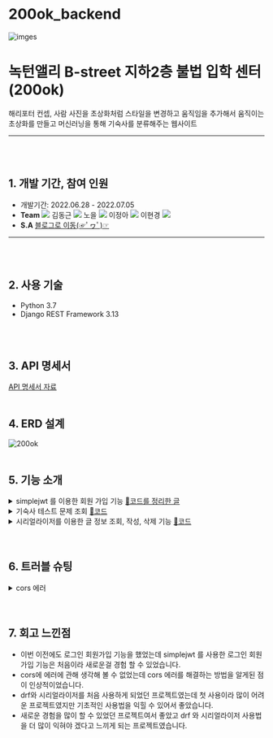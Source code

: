 # 200ok_backend
![imges](https://user-images.githubusercontent.com/104487608/185346903-65a8745b-da0f-4fb9-8d4f-a9603735332b.png)
# 녹턴앨리 B-street 지하2층 불법 입학 센터 (200ok)
해리포터 컨셉, 사람 사진을 초상화처럼 스타일을 변경하고 움직임을 추가해서 움직이는 초상화를 만들고 머신러닝을 통해 기숙사를 분류해주는 웹사이트
***
<br><br/>


## 1. 개발 기간, 참여 인원
* 개발기간: 2022.06.28 - 2022.07.05
* **Team** <a href="https://github.com/cmjcum"><img src="https://img.shields.io/badge/Github-000000?style=flat-square&logo=github&logoColor=white"/></a>
김동근 <a href="https://github.com/yinmsk"><img src="https://img.shields.io/badge/Github-000000?style=flat-square&logo=github&logoColor=white"/></a>
노을 <a href="https://github.com/minkkky"><img src="https://img.shields.io/badge/Github-000000?style=flat-square&logo=github&logoColor=white"/></a>
이정아 <a href="https://github.com/zeonga1102"><img src="https://img.shields.io/badge/Github-000000?style=flat-square&logo=github&logoColor=white"/></a>
이현경 <a href="https://github.com/LULULALA2"><img src="https://img.shields.io/badge/Github-000000?style=flat-square&logo=github&logoColor=white"/></a>
* **S.A** <a href="https://cold-charcoal.tistory.com/108">블로그로 이동(☞ﾟヮﾟ)☞</a>
***
<br><br/>


## 2. 사용 기술
* Python 3.7
* Django REST Framework 3.13
 
<br><br/>


## 3. API 명세서
<a href="https://typingmylife.notion.site/MakeMigrations-API-53526cc465344be98ab4e786e487414f">API 명세서 자료</a>
<br><br/>


## 4. ERD 설계
![200ok](https://user-images.githubusercontent.com/104487608/186652733-dd0af8a2-605f-446f-b993-51fb96388c0a.png)
<br><br/>


## 5. 기능 소개
<details>
  <summary>simplejwt 를 이용한 회원 가입 기능 <a href="https://ddongkim.tistory.com/73">📄코드를 정리한 글</a></summary>
  <div markdown="1">
 
* settings.py 의 INSTALLED_APPS 에서 rest_framework_simplejwt 를 추가해 주었다.
* REST_FRAMEWORK 의 DEFAULT_AUTHENTICATION_CLASSES 에 JWTAuthentication 을 추가해 주었다.
* SIMPLE_JWT 를 추가해 토큰의 유효 시간을 설정해 주었다.
  </div>
</details>

<details>
  <summary>기숙사 테스트 문제 조회 <a href="https://github.com/zeonga1102/200ok_backend/blob/master/dormitory/views.py#L21">📄코드</a></summary>
  <div markdown="1">
 
![기숙사 문제](https://user-images.githubusercontent.com/104487608/188050990-005d0b6f-75bb-4353-9216-7b72a4ca66c8.png)
* 기숙사 배정을 위한 테스트 문제들을 조회합니다.
  </div>
</details>

<details>
  <summary>시리얼라이저를 이용한 글 정보 조회, 작성, 삭제 기능 <a href="https://github.com/cmjcum/200ok_backend/blob/c0a96c816e61f9f074ac612a522d1fa9775928cf/lounge/views.py#L13">📄코드</a></summary>
  <div markdown="1">
 
*  시리얼라이저를 통해 라운지 페이지 띄우기, 게시글 작성 및 삭제 기능을 사용합니다.
  </div>
</details>
<br><br/>


## 6. 트러블 슈팅
<details>
  <summary>cors 에러</summary>
  <div markdown="1">
 
* 프론트의 주소와 백엔드의 주소가 달라 cors 에러가 발생했다
* 공식 문서를 참조해서 해결 할 수 있었는데 문서 설명에 따라 settings.py 의 INSTALLED_APPS, MIDDLEWARE,  CORS_ALLOWED_ORGINS 설정을 통해 해결 할 수 있었다.
* INSTALLED_APPS 에 cors-headers 를 추가하였다.
* MIDDLEWARE 에 CorsMiddleware 를 추가하였다.
* CORS_ALLOWED_ORGINS 를 추가해서, 포트를 열어주었다.
  </div>
</details>
<br><br/>


## 7. 회고 느낀점
* 이번 이전에도 로그인 회원가입 기능을 했었는데 simplejwt 를 사용한 로그인 회원가입 기능은 처음이라 새로운걸 경험 할 수 있었습니다.
* cors에 에러에 관해 생각해 볼 수 없었는데 cors 에러를 해결하는 방법을 알게된 점이 인상적이었습니다.
* drf와 시리얼라이저를 처음 사용하게 되었던 프로젝트였는데 첫 사용이라 많이 어려운 프로젝트였지만 기초적인 사용법을 익힐 수 있어서 좋았습니다.
* 새로운 경험을 많이 할 수 있었던 프로젝트여서 좋았고 drf 와 시리얼라이저 사용법을 더 많이 익혀야 겠다고 느끼게 되는 프로젝트였습니다.
